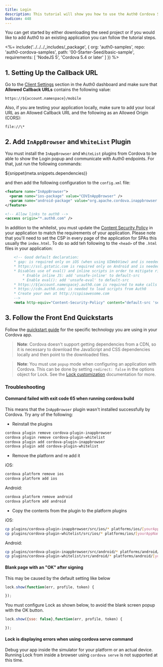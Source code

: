 ```yaml
---
title: Login
description: This tutorial will show you how to use the Auth0 Cordova SDK to add authentication and authorization to your mobile app.
budicon: 448
---
```


You can get started by either downloading the seed project or if you would like to add Auth0 to an existing application you can follow the tutorial steps.

<%= include('../../../_includes/_package', {
  org: 'auth0-samples',
  repo: 'auth0-cordova-samples',
  path: '00-Starter-Seed/basic-sample',
  requirements: [
    'NodeJS 5',
    'Cordova 5.4 or later'
  ]
}) %>

## 1. Setting Up the Callback URL

<div class="setup-callback">
<p>Go to the <a href="${manage_url}/#/applications/${account.clientId}/settings">Client Settings</a> section in the Auth0 dashboard and make sure that <b>Allowed Callback URLs</b> contains the following value:</p>

<pre><code>https://${account.namespace}/mobile</pre></code>

<p>Also, if you are testing your application locally, make sure to add your local URL as an Allowed Callback URL and the following as an Allowed Origin (CORS):</p>

<pre><code>file://\*</code></pre>

</div>

## 2. Add `InAppBrowser` and `WhiteList` Plugin

You must install the `InAppBrowser` and `WhiteList` plugins from Cordova to be able to show the Login popup and communicate with Auth0 endpoints. For that, just run the following commands:

${snippet(meta.snippets.dependencies)}

and then add the following configuration to the `config.xml` file:

```xml
<feature name="InAppBrowser">
  <param name="ios-package" value="CDVInAppBrowser" />
  <param name="android-package" value="org.apache.cordova.inappbrowser.InAppBrowser" />
</feature>

<!-- Allow links to auth0 -->
<access origin="*.auth0.com" />
```

In addition to the whitelist, you must update the [Content Security Policy](https://cordova.apache.org/docs/en/latest/reference/cordova-plugin-whitelist/#content-security-policy) in your application to match the requirements of your application. Please note that you'll need to set the CSP in every page of the application for SPAs this usually the `index.html`. To do so add teh following to the `<head>` of the `.html` files in your application:

```xml
    <!-- Good default declaration:
    * gap: is required only on iOS (when using UIWebView) and is needed for JS->native communication
    * https://ssl.gstatic.com is required only on Android and is needed for TalkBack to function properly
    * Disables use of eval() and inline scripts in order to mitigate risk of XSS vulnerabilities. To change this:
        * Enable inline JS: add 'unsafe-inline' to default-src
        * Enable eval(): add 'unsafe-eval' to default-src
    * https://${account.namespace}.auth0.com is required to make calls to the authentication api
    * https://cdn.auth0.com/ is needed to load scripts from Auth0
    * Create your own at http://cspisawesome.com
    -->
    <meta http-equiv="Content-Security-Policy" content="default-src 'self' data: gap: 'unsafe-inline' https://ssl.gstatic.com https://${account.namespace}.auth0.com; style-src 'self' 'unsafe-inline' https://cdn.auth0.com; media-src *; img-src https:; font-src https://cdn.auth0.com;" />
```

## 3. Follow the Front End Quickstarts

Follow the [quickstart guide](/quickstart/spa) for the specific technology you are using in your Cordova app.

> **Note**: Cordova doesn't support getting dependencies from a CDN, so it is necessary to download the JavaScript and CSS dependencies locally and then point to the downloaded files.

> **Note**: You must use `popup` mode when configuring an application with Cordova. This can be done by setting `redirect: false` in the options object for Lock. See the [Lock customization](/libraries/lock/v9/customization) documentation for more.

### Troubleshooting

#### Command failed with exit code 65 when running cordova build

This means that the `InAppBrowser` plugin wasn't installed successfully by Cordova. Try any of the following:

* Reinstall the plugins

```bash
cordova plugin remove cordova-plugin-inappbrowser
cordova plugin remove cordova-plugin-whitelist
cordova plugin add cordova-plugin-inappbrowser
cordova plugin add cordova-plugin-whitelist
```
* Remove the platform and re add it

iOS:

```bash
cordova platform remove ios
cordova platform add ios
```
Android:

```bash
cordova platform remove android
cordova platform add android
```

* Copy the contents from the plugin to the platform plugins

iOS:
```bash
cp plugins/cordova-plugin-inappbrowser/src/ios/* platforms/ios/[yourAppName]/Plugins/cordova-plugin-inappbrowser/
cp plugins/cordova-plugin-whitelist/src/ios/* platforms/ios/[yourAppName]/Plugins/cordova-plugin-whitelist/
```
Android:
```bash
cp plugins/cordova-plugin-inappbrowser/src/android/* platforms/android/[yourAppName]/Plugins/cordova-plugin-inappbrowser/
cp plugins/cordova-plugin-whitelist/src/android/* platforms/android/[yourAppName]/Plugins/cordova-plugin-whitelist/
```

#### Blank page with an "OK" after signing

This may be caused by the default setting like below

```js
lock.show(function(err, profile, token) {

});
```

You must configure Lock as shown below, to avoid the blank screen popup with the OK button.

```js
lock.show({sso: false},function(err, profile, token) {

});
```

#### Lock is displaying errors when using cordova serve command

Debug your app inside the simulator for your platform or an actual device. Running Lock from inside a browser using `cordova serve` is not supported at this time.
